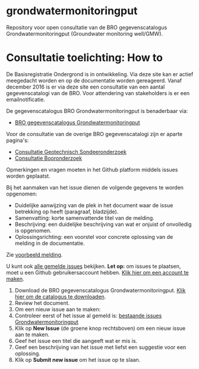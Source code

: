 # grondwatermonitoringput
Repository voor open consultatie van de BRO gegevenscatalogus Grondwatermonitoringput (Groundwater monitoring well/GMW).

# Consultatie toelichting: How to

De Basisregistratie Ondergrond is in ontwikkeling. Via deze site kan er actief meegedacht worden en op de documentatie worden gereageerd. Vanaf december 2016 is er via deze site  een consultatie van een aantal gegevenscatalogi van de BRO. Voor attendering van stakeholders is er een emailnotificatie.

De gegevenscatalogus BRO Grondwatermonitoringput is benaderbaar via: 
- [BRO gegevenscatalogus Grondwatermonitoringput][3]

Voor de consultatie van de overige BRO gegevenscatalogi zijn er aparte pagina's:
- [Consultatie Geotechnisch Sondeeronderzoek][1]
- [Consultatie Booronderzoek][6]

Opmerkingen en vragen moeten in het Github platform middels issues worden geplaatst. 

Bij het aanmaken van het issue dienen de volgende gegevens te worden opgenomen:

- Duidelijke aanwijzing van de plek in het document waar de issue betrekking op heeft (paragraaf, bladzijde).
- Samenvatting: korte samenvattende titel van de melding.
- Beschrijving: een duidelijke beschrijving van wat er onjuist of onvolledig is opgenomen.
- Oplossingsrichting: een voorstel voor concrete oplossing van de melding in de documentatie.

Zie [voorbeeld melding][5].

U kunt ook [alle gemelde issues][4] bekijken.
**Let op:** om issues te plaatsen, moet u een Github gebruikersaccount hebben. [Klik hier om een account te maken][2]. 

1. Download de BRO gegevenscatalogus Grondwatermonitoringput. [Klik hier om de catalogus te downloaden][3]. 
2. Review het document.
3. Om een nieuw issue aan te maken: 
  1. Controleer eerst of het issue al gemeld is: [bestaande issues Grondwatermonitoringput][4]
  1. Klik op **New Issue** (de groene knop rechtsboven) om een nieuw issue aan te maken.
  1. Geef het issue een titel die aangeeft wat er mis is.
  1. Geef een beschrijving van het issue met liefst een suggestie voor een oplossing.
  1. Klik op **Submit new issue** om het issue op te slaan. 
  
[1]: https://github.com/BROprogramma/geotechnischsondeeronderzoek
[2]: https://github.com/join
[3]: https://www.broinfo.nl/sites/www.broinfo.nl/files/BROinfo_20161018%20Catalogus%20Grondwatermonitoringput%20v07.pdf
[4]: https://github.com/BROprogramma/grondwatermonitoringput/issues
[5]: https://github.com/BROprogramma/grondwatermonitoringput/issues/1
[6]: https://github.com/BROprogramma/booronderzoek
